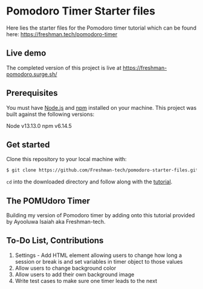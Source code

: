 # Pomodoro Timer Starter files

Here lies the starter files for the Pomodoro timer tutorial which can be found
here: https://freshman.tech/pomodoro-timer

## Live demo

The completed version of this project is live at
https://freshman-pomodoro.surge.sh/

## Prerequisites

You must have [Node.js](https://nodejs.org/en/download/) and
[npm](https://www.npmjs.com/get-npm) installed on your machine. This project was
built against the following versions:

Node v13.13.0
npm v6.14.5

## Get started

Clone this repository to your local machine with:

```bash
$ git clone https://github.com/Freshman-tech/pomodoro-starter-files.git
```

`cd` into the downloaded directory and follow along with the
[tutorial](https://freshman.tech/pomodoro-timer/).

## The POMUdoro Timer

Building my version of Pomodoro timer by adding onto this tutorial provided by Ayooluwa Isaiah aka Freshman-tech.

## To-Do List, Contributions
1. Settings - Add HTML element allowing users to change how long a session or break is and set variables in timer object to those values
2. Allow users to change background color
3. Allow users to add their own background image
4. Write test cases to make sure one timer leads to the next